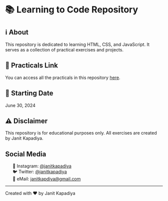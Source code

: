 <!DOCTYPE html>
<html lang="en">

<head>
    <meta charset="UTF-8">
    <meta name="viewport" content="width=device-width, initial-scale=1.0">
    <title></title>
    <style>
        li {
            list-style: none;
        }
    </style>
</head>

<body>
<h1>📚 Learning to Code Repository</h1>
<h2>ℹ️ About</h2>
<p>This repository is dedicated to learning HTML, CSS, and JavaScript. It serves as a collection of practical exercises and projects.</p>

<h2>🚀 Practicals Link</h2>
<p>You can access all the practicals in this repository <a href="https://janitkapdiya.github.io/learning-to-code/" targert="_blank">here</a>.</p>

<h2>📅 Starting Date</h2>
<p>June 30, 2024</p>

<h2>⚠️ Disclaimer</h2>
<p>This repository is for educational purposes only. All exercises are created by Janit Kapadiya.</p>

<h2>Social Media</h2>
<ul>
    <li>📸 Instagram: <a href="https://www.instagram.com/janitkapadiya" target="_blank">@janitkapadiya</a></li>
    <li>🐦 Twitter: <a href="https://twitter.com/janitkapadiya" target="_blank">@janitkapadiya</a></li>
    <li>📧 eMail: <a href="mailto:janitkapdiya@gmail.com" target="_blank">janitkapdiya@gmail.com</a> </li>
</ul>

<hr>
<p>Created with ❤️ by Janit Kapadiya</p>
</body>

</html>